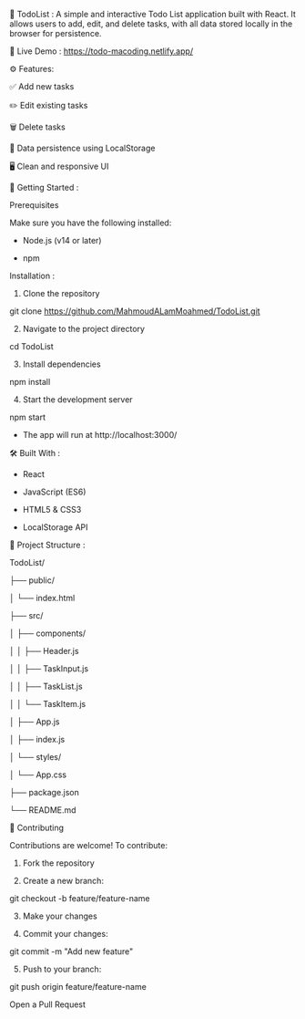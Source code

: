 📝 TodoList :
A simple and interactive Todo List application built with React. It allows users to add, edit, and delete tasks, with all data stored locally in the browser for persistence.


🔗 Live Demo :
https://todo-macoding.netlify.app/


⚙️ Features:

✅ Add new tasks

✏️ Edit existing tasks

🗑️ Delete tasks

💾 Data persistence using LocalStorage

🖥️ Clean and responsive UI


🚀 Getting Started :

Prerequisites

Make sure you have the following installed:

- Node.js (v14 or later)

- npm


Installation :

1. Clone the repository

git clone https://github.com/MahmoudALamMoahmed/TodoList.git

2. Navigate to the project directory

cd TodoList

3. Install dependencies

npm install

4. Start the development server

npm start

- The app will run at http://localhost:3000/


🛠️ Built With :

- React

- JavaScript (ES6)

- HTML5 & CSS3

- LocalStorage API


📁 Project Structure :

TodoList/

├── public/

│   └── index.html

├── src/

│   ├── components/

│   │   ├── Header.js

│   │   ├── TaskInput.js

│   │   ├── TaskList.js

│   │   └── TaskItem.js

│   ├── App.js

│   ├── index.js

│   └── styles/

│       └── App.css

├── package.json

└── README.md


🤝 Contributing

Contributions are welcome! To contribute:

1. Fork the repository

2. Create a new branch:

git checkout -b feature/feature-name

3. Make your changes

4. Commit your changes:

git commit -m "Add new feature"

5. Push to your branch:

git push origin feature/feature-name

Open a Pull Request
